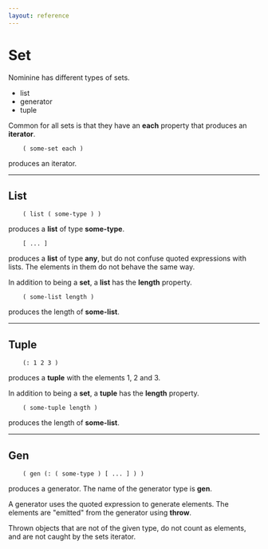```yaml
---
layout: reference
---
```


Set
===

Nominine has different types of sets.
 - list
 - generator
 - tuple

Common for all sets is that they have an **each** property that produces an **iterator**.

        ( some-set each )

produces an iterator.

<hr>

List
----

        ( list ( some-type ) )

produces a **list** of type **some-type**.

        [ ... ]

produces a **list** of type **any**, but do not confuse quoted expressions with lists.
The elements in them do not behave the same way.

In addition to being a **set**, a **list** has the **length** property.

        ( some-list length )

produces the length of **some-list**.

<hr>

Tuple
-----

        (: 1 2 3 )

produces a **tuple** with the elements 1, 2 and 3.

In addition to being a **set**, a **tuple** has the **length** property.

        ( some-tuple length )

produces the length of **some-list**.

<hr>

Gen
---

        ( gen (: ( some-type ) [ ... ] ) )

produces a generator.
The name of the generator type is **gen**.

A generator uses the quoted expression to generate elements.
The elements are "emitted" from the generator using **throw**.

Thrown objects that are not of the given type, do not count as elements, and are not caught by the sets iterator.

